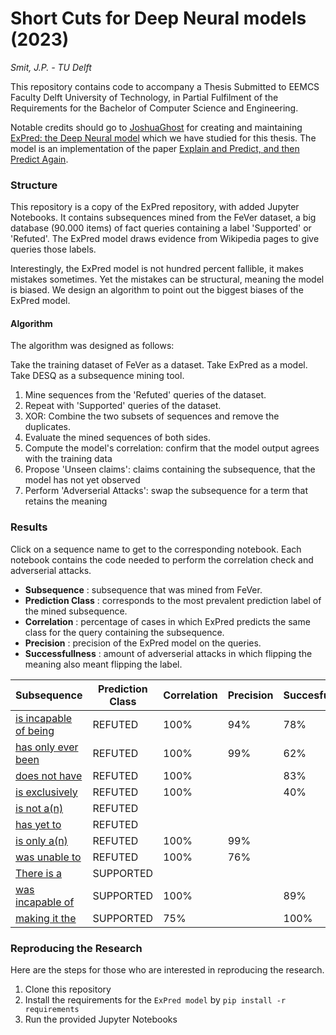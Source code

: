 # Short Cuts for Deep Neural models (2023)
*Smit, J.P. - TU Delft*


This repository contains code to accompany a Thesis Submitted to EEMCS Faculty Delft University of Technology, 
in Partial Fulfilment of the Requirements for the Bachelor of Computer Science and Engineering.

Notable credits should go to [JoshuaGhost](https://github.com/JoshuaGhost) for creating and maintaining [ExPred: the Deep Neural model](https://github.com/JoshuaGhost/expred) which we have studied for this thesis.
The model is an implementation of the paper [Explain and Predict, and then Predict Again](https://dl.acm.org/doi/abs/10.1145/3437963.3441758).


### Structure

This repository is a copy of the ExPred repository, with added Jupyter Notebooks.
It contains subsequences mined from the FeVer dataset, a big database (90.000 items) of fact queries containing a label 'Supported' or 'Refuted'.
The ExPred model draws evidence from Wikipedia pages to give queries those labels.

Interestingly, the ExPred model is not hundred percent fallible, it makes mistakes sometimes.
Yet the mistakes can be structural, meaning the model is biased.
We design an algorithm to point out the biggest biases of the ExPred model.

#### Algorithm
The algorithm was designed as follows:

Take the training dataset of FeVer as a dataset.
Take ExPred as a model.
Take DESQ as a subsequence mining tool.

1. Mine sequences from the 'Refuted' queries of the dataset.
2. Repeat with 'Supported' queries of the dataset.
3. XOR: Combine the two subsets of sequences and remove the duplicates.
4. Evaluate the mined sequences of both sides.
5. Compute the model's correlation: confirm that the model output agrees with the training data
6. Propose 'Unseen claims': claims containing the subsequence, that the model has not yet observed
7. Perform 'Adverserial Attacks': swap the subsequence for a term that retains the meaning


### Results

Click on a sequence name to get to the corresponding notebook.
Each notebook contains the code needed to perform the correlation check and adverserial attacks.
- **Subsequence** : subsequence that was mined from FeVer.
- **Prediction Class** : corresponds to the most prevalent prediction label of the mined subsequence.
- **Correlation** : percentage of cases in which ExPred predicts the same class for the query containing the subsequence.
- **Precision** : precision of the ExPred model on the queries.
- **Successfullness** : amount of adverserial attacks in which flipping the meaning also meant flipping the label.

| Subsequence        | Prediction Class     | Correlation | Precision | Succesfullness |
|--------------|-----------|------------| ------------| ------------|
| [is incapable of being](https://github.com/jpsmit/Short-Cuts-for-Deep-Neural-models/blob/master/is_incapable_of_being.ipynb) | REFUTED  | 100% | 94% | 78% |
| [has only ever been](https://github.com/jpsmit/Short-Cuts-for-Deep-Neural-models/blob/master/has_only_ever_been.ipynb) | REFUTED | 100% | 99% | 62% |
| [does not have](https://github.com/jpsmit/Short-Cuts-for-Deep-Neural-models/blob/master/does_not_have.ipynb) | REFUTED | 100% | | 83% |
| [is exclusively](https://github.com/jpsmit/Short-Cuts-for-Deep-Neural-models/blob/master/is_exclusively.ipynb) | REFUTED | 100% | | 40% |
| [is not a(n)](https://github.com/jpsmit/Short-Cuts-for-Deep-Neural-models/blob/master/is_not_a.ipynb) | REFUTED |  |  | |
| [has yet to](https://github.com/jpsmit/Short-Cuts-for-Deep-Neural-models/blob/master/has_yet_to.ipynb) | REFUTED |  |  | |
| [is only a(n)](https://github.com/jpsmit/Short-Cuts-for-Deep-Neural-models/blob/master/is_only_a.ipynb) | REFUTED | 100% | 99% |  |
| [was unable to](https://github.com/jpsmit/Short-Cuts-for-Deep-Neural-models/blob/master/was_unable_to.ipynb) | REFUTED | 100% | 76% | |
| [There is a](https://github.com/jpsmit/Short-Cuts-for-Deep-Neural-models/blob/master/There_is_a.ipynb) | SUPPORTED |  |  | |
| [was incapable of](https://github.com/jpsmit/Short-Cuts-for-Deep-Neural-models/blob/master/was_incapable_of.ipynb) | SUPPORTED | 100% |  | 89% |
| [making it the](https://github.com/jpsmit/Short-Cuts-for-Deep-Neural-models/blob/master/is_not_a.ipynb) | SUPPORTED | 75% | | 100% |


### Reproducing the Research

Here are the steps for those who are interested in reproducing the research.

1. Clone this repository
2. Install the requirements for the ``ExPred model`` by ``pip install -r requirements``
3. Run the provided Jupyter Notebooks
